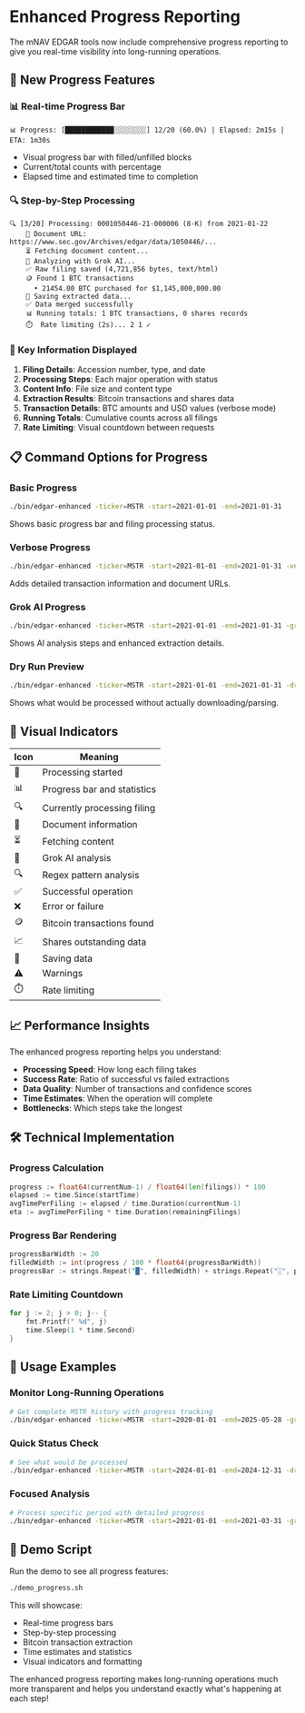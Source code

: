 # Enhanced Progress Reporting

The mNAV EDGAR tools now include comprehensive progress reporting to give you real-time visibility into long-running operations.

## 🚀 **New Progress Features**

### **📊 Real-time Progress Bar**
```
📊 Progress: [████████████░░░░░░░░] 12/20 (60.0%) | Elapsed: 2m15s | ETA: 1m30s
```
- Visual progress bar with filled/unfilled blocks
- Current/total counts with percentage
- Elapsed time and estimated time to completion

### **🔍 Step-by-Step Processing**
```
🔍 [3/20] Processing: 0001050446-21-000006 (8-K) from 2021-01-22
    📄 Document URL: https://www.sec.gov/Archives/edgar/data/1050446/...
    ⏳ Fetching document content...
    🤖 Analyzing with Grok AI...
    ✅ Raw filing saved (4,721,856 bytes, text/html)
    🪙 Found 1 BTC transactions
      • 21454.00 BTC purchased for $1,145,000,000.00
    💾 Saving extracted data...
    ✅ Data merged successfully
    📊 Running totals: 1 BTC transactions, 0 shares records
    ⏱️  Rate limiting (2s)... 2 1 ✓
```

### **🎯 Key Information Displayed**

1. **Filing Details**: Accession number, type, and date
2. **Processing Steps**: Each major operation with status
3. **Content Info**: File size and content type
4. **Extraction Results**: Bitcoin transactions and shares data
5. **Transaction Details**: BTC amounts and USD values (verbose mode)
6. **Running Totals**: Cumulative counts across all filings
7. **Rate Limiting**: Visual countdown between requests

## 📋 **Command Options for Progress**

### **Basic Progress**
```bash
./bin/edgar-enhanced -ticker=MSTR -start=2021-01-01 -end=2021-01-31
```
Shows basic progress bar and filing processing status.

### **Verbose Progress**
```bash
./bin/edgar-enhanced -ticker=MSTR -start=2021-01-01 -end=2021-01-31 -verbose
```
Adds detailed transaction information and document URLs.

### **Grok AI Progress**
```bash
./bin/edgar-enhanced -ticker=MSTR -start=2021-01-01 -end=2021-01-31 -grok -verbose
```
Shows AI analysis steps and enhanced extraction details.

### **Dry Run Preview**
```bash
./bin/edgar-enhanced -ticker=MSTR -start=2021-01-01 -end=2021-01-31 -dry-run
```
Shows what would be processed without actually downloading/parsing.

## 🎨 **Visual Indicators**

| Icon | Meaning |
|------|---------|
| 🚀 | Processing started |
| 📊 | Progress bar and statistics |
| 🔍 | Currently processing filing |
| 📄 | Document information |
| ⏳ | Fetching content |
| 🤖 | Grok AI analysis |
| 🔍 | Regex pattern analysis |
| ✅ | Successful operation |
| ❌ | Error or failure |
| 🪙 | Bitcoin transactions found |
| 📈 | Shares outstanding data |
| 💾 | Saving data |
| ⚠️ | Warnings |
| ⏱️ | Rate limiting |

## 📈 **Performance Insights**

The enhanced progress reporting helps you understand:

- **Processing Speed**: How long each filing takes
- **Success Rate**: Ratio of successful vs failed extractions
- **Data Quality**: Number of transactions and confidence scores
- **Time Estimates**: When the operation will complete
- **Bottlenecks**: Which steps take the longest

## 🛠 **Technical Implementation**

### **Progress Calculation**
```go
progress := float64(currentNum-1) / float64(len(filings)) * 100
elapsed := time.Since(startTime)
avgTimePerFiling := elapsed / time.Duration(currentNum-1)
eta := avgTimePerFiling * time.Duration(remainingFilings)
```

### **Progress Bar Rendering**
```go
progressBarWidth := 20
filledWidth := int(progress / 100 * float64(progressBarWidth))
progressBar := strings.Repeat("█", filledWidth) + strings.Repeat("░", progressBarWidth-filledWidth)
```

### **Rate Limiting Countdown**
```go
for j := 2; j > 0; j-- {
    fmt.Printf(" %d", j)
    time.Sleep(1 * time.Second)
}
```

## 🎯 **Usage Examples**

### **Monitor Long-Running Operations**
```bash
# Get complete MSTR history with progress tracking
./bin/edgar-enhanced -ticker=MSTR -start=2020-01-01 -end=2025-05-28 -grok -verbose
```

### **Quick Status Check**
```bash
# See what would be processed
./bin/edgar-enhanced -ticker=MSTR -start=2024-01-01 -end=2024-12-31 -dry-run
```

### **Focused Analysis**
```bash
# Process specific period with detailed progress
./bin/edgar-enhanced -ticker=MSTR -start=2021-01-01 -end=2021-03-31 -grok -verbose
```

## 🔧 **Demo Script**

Run the demo to see all progress features:
```bash
./demo_progress.sh
```

This will showcase:
- Real-time progress bars
- Step-by-step processing
- Bitcoin transaction extraction
- Time estimates and statistics
- Visual indicators and formatting

The enhanced progress reporting makes long-running operations much more transparent and helps you understand exactly what's happening at each step! 